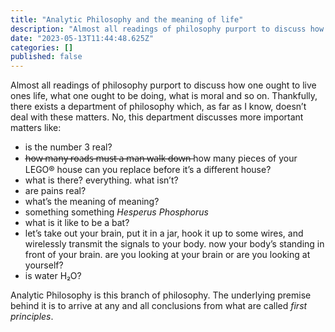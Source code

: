```yaml
---
title: "Analytic Philosophy and the meaning of life"
description: "Almost all readings of philosophy purport to discuss how one ought to live ones life, what one ought to be doing, what is moral and so on…"
date: "2023-05-13T11:44:48.625Z"
categories: []
published: false
---
```


Almost all readings of philosophy purport to discuss how one ought to live ones life, what one ought to be doing, what is moral and so on. Thankfully, there exists a department of philosophy which, as far as I know, doesn’t deal with these matters. No, this department discusses more important matters like:

-   is the number 3 real? 
-   h̶o̶w̶ ̶m̶a̶n̶y̶ ̶r̶o̶a̶d̶s̶ ̶m̶u̶s̶t̶ ̶a̶ ̶m̶a̶n̶ ̶w̶a̶l̶k̶ ̶d̶o̶w̶n̶ how many pieces of your LEGO® house can you replace before it’s a different house?
-   what is there? everything. what isn’t?
-   are pains real?
-   what’s the meaning of meaning?
-   something something _Hesperus_ _Phosphorus_
-   what is it like to be a bat?
-   let’s take out your brain, put it in a jar, hook it up to some wires, and wirelessly transmit the signals to your body. now your body’s standing in front of your brain. are you looking at your brain or are you looking at yourself?
-   is water H₂O?

Analytic Philosophy is this branch of philosophy. The underlying premise behind it is to arrive at any and all conclusions from what are called _first principles_.
